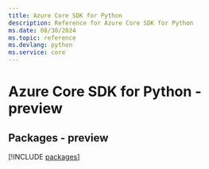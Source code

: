 ```yaml
---
title: Azure Core SDK for Python
description: Reference for Azure Core SDK for Python
ms.date: 08/30/2024
ms.topic: reference
ms.devlang: python
ms.service: core
---
```

# Azure Core SDK for Python - preview
## Packages - preview
[!INCLUDE [packages](core-index.md)]